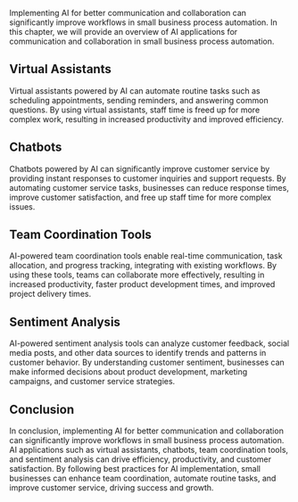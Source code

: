 
Implementing AI for better communication and collaboration can significantly improve workflows in small business process automation. In this chapter, we will provide an overview of AI applications for communication and collaboration in small business process automation.

Virtual Assistants
------------------

Virtual assistants powered by AI can automate routine tasks such as scheduling appointments, sending reminders, and answering common questions. By using virtual assistants, staff time is freed up for more complex work, resulting in increased productivity and improved efficiency.

Chatbots
--------

Chatbots powered by AI can significantly improve customer service by providing instant responses to customer inquiries and support requests. By automating customer service tasks, businesses can reduce response times, improve customer satisfaction, and free up staff time for more complex issues.

Team Coordination Tools
-----------------------

AI-powered team coordination tools enable real-time communication, task allocation, and progress tracking, integrating with existing workflows. By using these tools, teams can collaborate more effectively, resulting in increased productivity, faster product development times, and improved project delivery times.

Sentiment Analysis
------------------

AI-powered sentiment analysis tools can analyze customer feedback, social media posts, and other data sources to identify trends and patterns in customer behavior. By understanding customer sentiment, businesses can make informed decisions about product development, marketing campaigns, and customer service strategies.

Conclusion
----------

In conclusion, implementing AI for better communication and collaboration can significantly improve workflows in small business process automation. AI applications such as virtual assistants, chatbots, team coordination tools, and sentiment analysis can drive efficiency, productivity, and customer satisfaction. By following best practices for AI implementation, small businesses can enhance team coordination, automate routine tasks, and improve customer service, driving success and growth.
